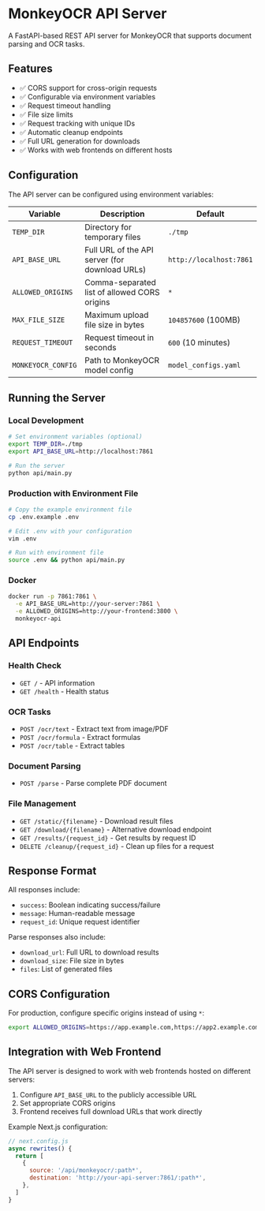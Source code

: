 # MonkeyOCR API Server

A FastAPI-based REST API server for MonkeyOCR that supports document parsing and OCR tasks.

## Features

- ✅ CORS support for cross-origin requests
- ✅ Configurable via environment variables
- ✅ Request timeout handling
- ✅ File size limits
- ✅ Request tracking with unique IDs
- ✅ Automatic cleanup endpoints
- ✅ Full URL generation for downloads
- ✅ Works with web frontends on different hosts

## Configuration

The API server can be configured using environment variables:

| Variable | Description | Default |
|----------|-------------|---------|
| `TEMP_DIR` | Directory for temporary files | `./tmp` |
| `API_BASE_URL` | Full URL of the API server (for download URLs) | `http://localhost:7861` |
| `ALLOWED_ORIGINS` | Comma-separated list of allowed CORS origins | `*` |
| `MAX_FILE_SIZE` | Maximum upload file size in bytes | `104857600` (100MB) |
| `REQUEST_TIMEOUT` | Request timeout in seconds | `600` (10 minutes) |
| `MONKEYOCR_CONFIG` | Path to MonkeyOCR model config | `model_configs.yaml` |

## Running the Server

### Local Development

```bash
# Set environment variables (optional)
export TEMP_DIR=./tmp
export API_BASE_URL=http://localhost:7861

# Run the server
python api/main.py
```

### Production with Environment File

```bash
# Copy the example environment file
cp .env.example .env

# Edit .env with your configuration
vim .env

# Run with environment file
source .env && python api/main.py
```

### Docker

```bash
docker run -p 7861:7861 \
  -e API_BASE_URL=http://your-server:7861 \
  -e ALLOWED_ORIGINS=http://your-frontend:3800 \
  monkeyocr-api
```

## API Endpoints

### Health Check
- `GET /` - API information
- `GET /health` - Health status

### OCR Tasks
- `POST /ocr/text` - Extract text from image/PDF
- `POST /ocr/formula` - Extract formulas
- `POST /ocr/table` - Extract tables

### Document Parsing
- `POST /parse` - Parse complete PDF document

### File Management
- `GET /static/{filename}` - Download result files
- `GET /download/{filename}` - Alternative download endpoint
- `GET /results/{request_id}` - Get results by request ID
- `DELETE /cleanup/{request_id}` - Clean up files for a request

## Response Format

All responses include:
- `success`: Boolean indicating success/failure
- `message`: Human-readable message
- `request_id`: Unique request identifier

Parse responses also include:
- `download_url`: Full URL to download results
- `download_size`: File size in bytes
- `files`: List of generated files

## CORS Configuration

For production, configure specific origins instead of using `*`:

```bash
export ALLOWED_ORIGINS=https://app.example.com,https://app2.example.com
```

## Integration with Web Frontend

The API server is designed to work with web frontends hosted on different servers:

1. Configure `API_BASE_URL` to the publicly accessible URL
2. Set appropriate CORS origins
3. Frontend receives full download URLs that work directly

Example Next.js configuration:

```javascript
// next.config.js
async rewrites() {
  return [
    {
      source: '/api/monkeyocr/:path*',
      destination: 'http://your-api-server:7861/:path*',
    },
  ]
}
```